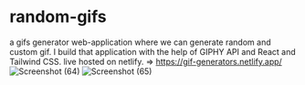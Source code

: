 # random-gifs
a gifs generator web-application where we can generate random and custom gif.
I build that application with the help of GIPHY API and React and Tailwind CSS.
live hosted on netlify. => https://gif-generators.netlify.app/
![Screenshot (64)](https://github.com/vishal-2023/GIF-Generator/assets/115693661/5708b5b0-dfa4-46c8-9174-210e8b8010fb)
![Screenshot (65)](https://github.com/vishal-2023/GIF-Generator/assets/115693661/9d5fa4ff-ebc9-44c2-8489-5a7b9ba9192a)

